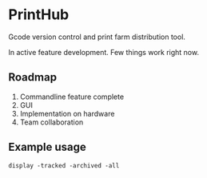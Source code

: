 # PrintHub
 Gcode version control and print farm distribution tool.

 In active feature development. Few things work right now.

## Roadmap
1. Commandline feature complete
2. GUI
3. Implementation on hardware
4. Team collaboration

## Example usage

`display -tracked -archived -all`

